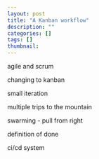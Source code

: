 ```yaml
---
layout: post
title: "A Kanban workflow"
description: ""
categories: []
tags: []
thumbnail:
---
```


agile and scrum

changing to kanban

small iteration

multiple trips to the mountain

swarming - pull from right

definition of done

ci/cd system
